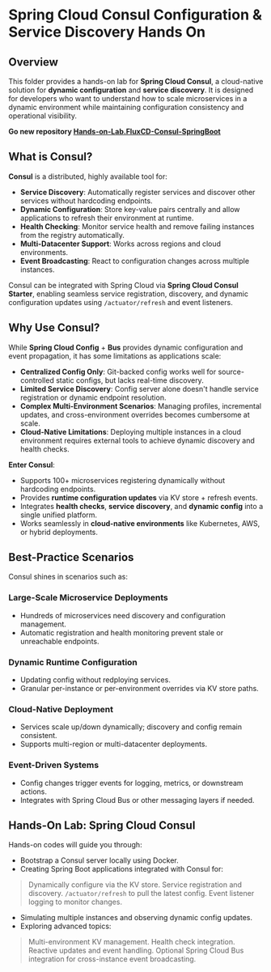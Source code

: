 # Spring Cloud Consul Configuration & Service Discovery Hands On
## Overview 
This folder provides a hands-on lab for **Spring Cloud Consul**, a cloud-native solution for **dynamic configuration** and **service discovery**. It is designed for developers who want to understand how to scale microservices in a dynamic environment while maintaining configuration consistency and operational visibility. 

**Go new repository [Hands-on-Lab.FluxCD-Consul-SpringBoot](https://github.com/Rurutia1027/Hands-on-Lab.FluxCD-Consul-SpringBoot)**

## What is Consul?
**Consul** is a distributed, highly available tool for:
- **Service Discovery**: Automatically register services and discover other services without hardcoding endpoints. 
- **Dynamic Configuration**: Store key-value pairs centrally and allow applications to refresh their environment at runtime. 
- **Health Checking**: Monitor service health and remove failing instances from the registry automatically.
- **Multi-Datacenter Support**: Works across regions and cloud environments. 
- **Event Broadcasting**: React to configuration changes across multiple instances. 

Consul can be integrated with Spring Cloud via **Spring Cloud Consul Starter**, enabling seamless service registration, discovery, and dynamic configuration updates using `/actuator/refresh` and event listeners. 

## Why Use Consul?
While **Spring Cloud Config** + **Bus** provides dynamic configuration and event propagation, it has some limitations as applications scale: 
- **Centralized Config Only**: Git-backed config works well for source-controlled static configs, but lacks real-time discovery. 
- **Limited Service Discovery**: Config server alone doesn't handle service registration or dynamic endpoint resolution.
- **Complex Multi-Environment Scenarios**: Managing profiles, incremental updates, and cross-environment overrides becomes cumbersome at scale. 
- **Cloud-Native Limitations**: Deploying multiple instances in a cloud environment requires external tools to achieve dynamic discovery and health checks. 


**Enter Consul**:
- Supports 100+ microservices registering dynamically without hardcoding endpoints. 
- Provides **runtime configuration updates** via KV store + refresh events. 
- Integrates **health checks**, **service discovery**, and **dynamic config** into a single unified platform. 
- Works seamlessly in **cloud-native environments** like Kubernetes, AWS, or hybrid deployments. 


## Best-Practice Scenarios 

Consul shines in scenarios such as: 

### Large-Scale Microservice Deployments 
- Hundreds of microservices need discovery and configuration management. 
- Automatic registration and health monitoring prevent stale or unreachable endpoints. 

### Dynamic Runtime Configuration 
- Updating config without redploying services. 
- Granular per-instance or per-environment overrides via KV store paths. 

### Cloud-Native Deployment 
- Services scale up/down dynamically; discovery and config remain consistent. 
- Supports multi-region or multi-datacenter deployments. 

### Event-Driven Systems 
- Config changes trigger events for logging, metrics, or downstream actions. 
- Integrates with Spring Cloud Bus or other messaging layers if needed. 

## Hands-On Lab: Spring Cloud Consul 
Hands-on codes will guide you through: 
- Bootstrap a Consul server locally using Docker.
- Creating Spring Boot applications integrated with Consul for:
> Dynamically configure via the KV store. 
> Service registration and discovery. 
> `/actuator/refresh` to pull the latest config. 
> Event listener logging to monitor changes. 
- Simulating multiple instances and observing dynamic config updates. 
- Exploring advanced topics:
> Multi-environment KV management. 
> Health check integration. 
> Reactive updates and event handling. 
> Optional Spring Cloud Bus integration for cross-instance event broadcasting. 


